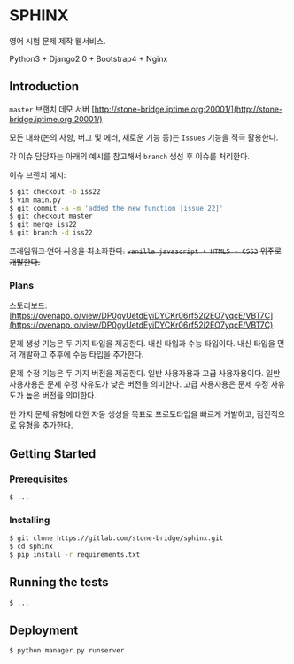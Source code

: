 # SPHINX

영어 시험 문제 제작 웹서비스.

Python3 + Django2.0 + Bootstrap4 + Nginx

## Introduction

`master` 브랜치 데모 서버 [http://stone-bridge.iptime.org:20001/](http://stone-bridge.iptime.org:20001/)

모든 대화(논의 사항, 버그 및 에러, 새로운 기능 등)는 `Issues` 기능을 적극 활용한다.

각 이슈 담당자는 아래의 예시를 참고해서 `branch` 생성 후 이슈를 처리한다.

이슈 브랜치 예시:

```sh
$ git checkout -b iss22
$ vim main.py
$ git commit -a -m 'added the new function [issue 22]'
$ git checkout master
$ git merge iss22
$ git branch -d iss22
```

~~프레임워크 언어 사용을 최소화한다.~~
~~`vanilla javascript + HTML5 + CSS3` 위주로 개발한다.~~

### Plans

스토리보드: [https://ovenapp.io/view/DP0gyUetdEyiDYCKr06rf52i2EO7yqcE/VBT7C](https://ovenapp.io/view/DP0gyUetdEyiDYCKr06rf52i2EO7yqcE/VBT7C)

문제 생성 기능은 두 가지 타입을 제공한다.
내신 타입과 수능 타입이다.
내신 타입을 먼저 개발하고 추후에 수능 타입을 추가한다.

문제 수정 기능은 두 가지 버전을 제공한다.
일반 사용자용과 고급 사용자용이다.
일반 사용자용은 문제 수정 자유도가 낮은 버전을 의미한다.
고급 사용자용은 문제 수정 자유도가 높은 버전을 의미한다.

한 가지 문제 유형에 대한 자동 생성을 목표로 프로토타입을 빠르게 개발하고, 점진적으로 유형을 추가한다.

## Getting Started

### Prerequisites

```sh
$ ...
```

### Installing

```sh
$ git clone https://gitlab.com/stone-bridge/sphinx.git
$ cd sphinx
$ pip install -r requirements.txt
```

## Running the tests

```sh
$ ...
```

## Deployment

```sh
$ python manager.py runserver
```
